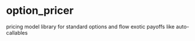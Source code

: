 # option_pricer
pricing model library for standard options and flow exotic payoffs like auto-callables 
